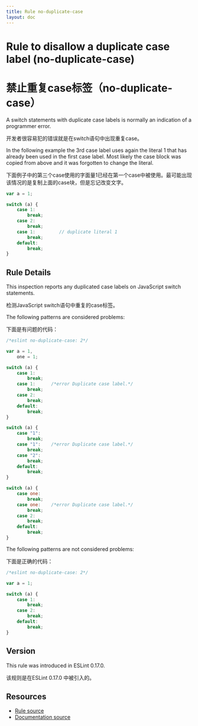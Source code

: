 ```yaml
---
title: Rule no-duplicate-case
layout: doc
---
```

<!-- Note: No pull requests accepted for this file. See README.md in the root directory for details. -->
# Rule to disallow a duplicate case label (no-duplicate-case)

# 禁止重复case标签（no-duplicate-case）

A switch statements with duplicate case labels is normally an indication of a programmer error.

开发者很容易犯的错误就是在switch语句中出现重复case。

In the following example the 3rd case label uses again the literal 1 that has already been used in the first case label.
Most likely the case block was copied from above and it was forgotten to change the literal.

下面例子中的第三个case使用的字面量1已经在第一个case中被使用。最可能出现该情况的是复制上面的case块，但是忘记改变文字。

```js
var a = 1;

switch (a) {
    case 1:
        break;
    case 2:
        break;
    case 1:         // duplicate literal 1
        break;
    default:
        break;
}
```

## Rule Details

This inspection reports any duplicated case labels on JavaScript switch statements.

检测JavaScript switch语句中重复的case标签。

The following patterns are considered problems:

下面是有问题的代码：

```js
/*eslint no-duplicate-case: 2*/

var a = 1,
    one = 1;

switch (a) {
    case 1:
        break;
    case 1:      /*error Duplicate case label.*/
        break;
    case 2:
        break;
    default:
        break;
}

switch (a) {
    case "1":
        break;
    case "1":    /*error Duplicate case label.*/
        break;
    case "2":
        break;
    default:
        break;
}

switch (a) {
    case one:
        break;
    case one:    /*error Duplicate case label.*/
        break;
    case 2:
        break;
    default:
        break;
}
```

The following patterns are not considered problems:

下面是正确的代码：

```js
/*eslint no-duplicate-case: 2*/

var a = 1;

switch (a) {
    case 1:
        break;
    case 2:
        break;
    default:
        break;
}
```

## Version

This rule was introduced in ESLint 0.17.0.

该规则是在ESLint 0.17.0 中被引入的。


## Resources

* [Rule source](https://github.com/eslint/eslint/tree/master/lib/rules/no-duplicate-case.js)
* [Documentation source](https://github.com/eslint/eslint/tree/master/docs/rules/no-duplicate-case.md)
